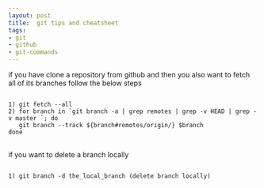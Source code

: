 ```yaml
---
layout: post
title:  git tips and cheatsheet
tags:
- git
- github
- git-commands
---
```


<p>
if you have clone a repository from github and then you also want to fetch all of its branches follow the below steps
</p>

<pre><code>
1) git fetch --all
2) for branch in `git branch -a | grep remotes | grep -v HEAD | grep -v master `; do
   git branch --track ${branch#remotes/origin/} $branch
done
</code>
</pre>
<p>
if you want to delete a branch locally
</p>

<pre><code>
1) git branch -d the_local_branch (delete branch locally)
</code>
</pre>
